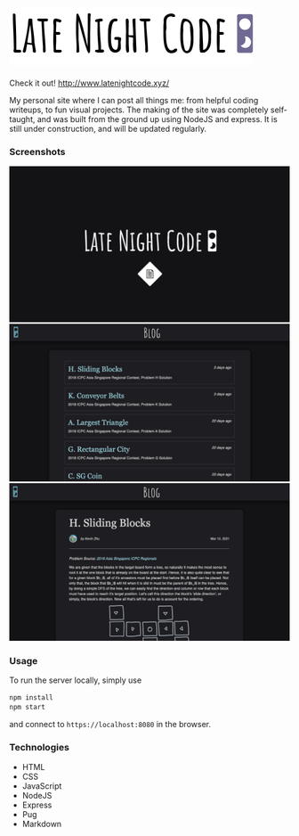 ![Logo](https://github.com/Gomango999/latenight-code/blob/master/public/images/logo/1x/logo_full_purple.png)
---
Check it out!
http://www.latenightcode.xyz/

My personal site where I can post all things me: from helpful coding writeups, to fun visual projects. The making of the site was completely self-taught, and was built from the ground up using NodeJS and express. It is still under construction, and will be updated regularly.

### Screenshots
![Home Page](https://github.com/Gomango999/latenight-code/blob/master/public/images/screenshots/screenshot1.png)
![Blog List](https://github.com/Gomango999/latenight-code/blob/master/public/images/screenshots/screenshot2.png)
![Writeup](https://github.com/Gomango999/latenight-code/blob/master/public/images/screenshots/screenshot3.png)

### Usage
To run the server locally, simply use
```sh
npm install
npm start
```
and connect to `https://localhost:8080` in the browser.

### Technologies
- HTML
- CSS
- JavaScript
- NodeJS
- Express
- Pug
- Markdown
